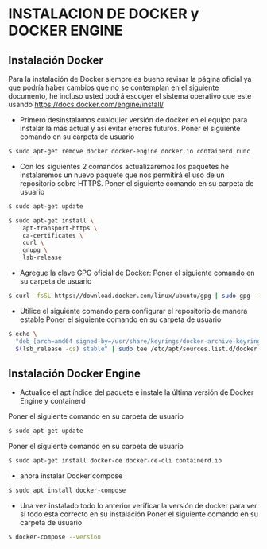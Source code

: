 # INSTALACION DE DOCKER y DOCKER ENGINE


## Instalación Docker

 Para la instalación de Docker siempre es bueno revisar la página oficial ya que podría haber cambios que no se contemplan en el siguiente documento, he incluso usted podrá escoger el sistema operativo que este usando  https://docs.docker.com/engine/install/

* Primero desinstalamos cualquier versión de docker en el equipo para instalar la más actual  y así evitar errores futuros.
Poner el siguiente comando en su carpeta de usuario

```sh
$ sudo apt-get remove docker docker-engine docker.io containerd runc 
```

* Con los siguientes 2 comandos actualizaremos los paquetes he instalaremos un nuevo paquete que nos permitirá el uso de un repositorio sobre HTTPS.
Poner el siguiente comando en su carpeta de usuario
```sh
$ sudo apt-get update
```
```sh
$ sudo apt-get install \
    apt-transport-https \
    ca-certificates \
    curl \
    gnupg \
    lsb-release
```
* Agregue la clave GPG oficial de Docker:
Poner el siguiente comando en su carpeta de usuario
```sh
$ curl -fsSL https://download.docker.com/linux/ubuntu/gpg | sudo gpg --dearmor -o /usr/share/keyrings/docker-archive-keyring.gpg
```
* Utilice el siguiente comando para configurar el repositorio de manera estable
Poner el siguiente comando en su carpeta de usuario
```sh
$ echo \
  "deb [arch=amd64 signed-by=/usr/share/keyrings/docker-archive-keyring.gpg] https://download.docker.com/linux/ubuntu \
  $(lsb_release -cs) stable" | sudo tee /etc/apt/sources.list.d/docker.list > /dev/null
```
## Instalación Docker Engine

* Actualice el apt índice del paquete e instale la última versión de Docker Engine y containerd

Poner el siguiente comando en su carpeta de usuario
```sh
$ sudo apt-get update
```
Poner el siguiente comando en su carpeta de usuario
```sh
$ sudo apt-get install docker-ce docker-ce-cli containerd.io
```
* ahora instalar Docker compose
```sh
$ sudo apt install docker-compose
```
* Una vez instalado todo lo anterior verificar la versión de docker para ver si todo esta correcto en su instalación 
Poner el siguiente comando en su carpeta de usuario
```sh
$ docker-compose --version 
```
